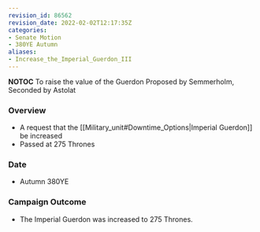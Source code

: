```yaml
---
revision_id: 86562
revision_date: 2022-02-02T12:17:35Z
categories:
- Senate Motion
- 380YE Autumn
aliases:
- Increase_the_Imperial_Guerdon_III
---
```



__NOTOC__
To raise the value of the Guerdon
Proposed by Semmerholm, Seconded by Astolat

### Overview
* A request that the [[Military_unit#Downtime_Options|Imperial Guerdon]] be increased
* Passed at 275 Thrones

### Date
* Autumn 380YE

### Campaign Outcome
* The Imperial Guerdon was increased to 275 Thrones.